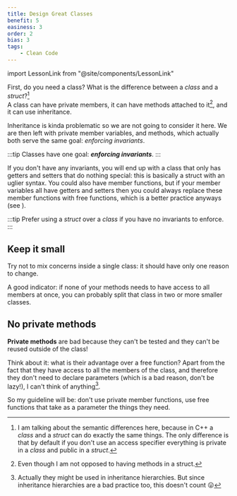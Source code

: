 ```yaml
---
title: Design Great Classes
benefit: 5
easiness: 3
order: 2
bias: 3
tags:
    - Clean Code
---
```

import LessonLink from "@site/components/LessonLink"

First, do you need a class? What is the difference between a *class* and a *struct*?[^1]<br/>
A class can have private members, it can have methods attached to it[^2], and it can use inheritance.

Inheritance is kinda problematic so we are not going to consider it here. We are then left with private member variables, and methods, which actually both serve the same goal: *enforcing invariants*.

:::tip
Classes have one goal: **_enforcing invariants_**.
:::

If you don't have any invariants, you will end up with a class that only has getters and setters that do nothing special: this is basically a struct with an uglier syntax. You could also have member functions, but if your member variables all have getters and setters then you could always replace these member functions with free functions, which is a better practice anyways (see <LessonLink slug="free-functions"/>).

:::tip
Prefer using a *struct* over a *class* if you have no invariants to enforce.
:::

[^1]: I am talking about the semantic differences here, because in C++ a *class* and a *struct* can do exactly the same things. The only difference is that by default if you don't use an access specifier everything is private in a *class* and public in a *struct*.

[^2]: Even though I am not opposed to having methods in a struct.

## Keep it small

Try not to mix concerns inside a single class: it should have only one reason to change.

A good indicator: if none of your methods needs to have access to all members at once, you can probably split that class in two or more smaller classes.

## No private methods

**Private methods** are bad because they can't be tested and they can't be reused outside of the class!

Think about it: what is their advantage over a free function? Apart from the fact that they have access to all the members of the class, and therefore they don't need to declare parameters (which is a bad reason, don't be lazy!), I can't think of anything[^3].

[^3]: Actually they might be used in inheritance hierarchies. But since inheritance hierarchies are a bad practice too, this doesn't count 😛

So my guideline will be: don't use private member functions, use free functions that take as a parameter the things they need.